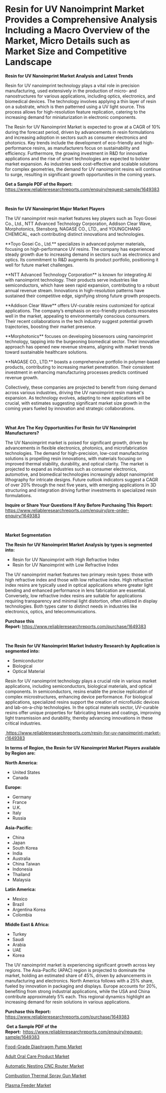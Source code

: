 <p><h1>Resin for UV Nanoimprint Market Provides a Comprehensive Analysis Including a Macro Overview of the Market, Micro Details such as Market Size and Competitive Landscape</h1></p><p><strong>Resin for UV Nanoimprint Market Analysis and Latest Trends</strong></p>
<p><p>Resin for UV nanoimprint technology plays a vital role in precision manufacturing, used extensively in the production of micro- and nanostructures for various applications, including optics, electronics, and biomedical devices. The technology involves applying a thin layer of resin on a substrate, which is then patterned using a UV light source. This process allows for high-resolution feature replication, catering to the increasing demand for miniaturization in electronic components.</p><p>The Resin for UV Nanoimprint Market is expected to grow at a CAGR of 10% during the forecast period, driven by advancements in resin formulations and increasing adoption in sectors such as consumer electronics and photonics. Key trends include the development of eco-friendly and high-performance resins, as manufacturers focus on sustainability and efficiency. Furthermore, the growing investment in R&D for innovative applications and the rise of smart technologies are expected to bolster market expansion. As industries seek cost-effective and scalable solutions for complex geometries, the demand for UV nanoimprint resins will continue to surge, resulting in significant growth opportunities in the coming years.</p></p>
<p><strong>Get a Sample PDF of the Report:&nbsp;</strong> <a href="https://www.reliableresearchreports.com/enquiry/request-sample/1649383?utm_campaign=5&utm_medium=2&utm_source=Github&utm_content=ia&utm_term=15102024&utm_id=resin-for-uv-nanoimprint">https://www.reliableresearchreports.com/enquiry/request-sample/1649383</a></p>
<p>&nbsp;</p>
<p><strong>Resin for UV Nanoimprint Major Market Players</strong></p>
<p><p>The UV nanoimprint resin market features key players such as Toyo Gosei Co., Ltd., NTT Advanced Technology Corporation, Addison Clear Wave, Morphotonics, Stensborg, NAGASE CO., LTD., and YOUNGCHANG CHEMICAL, each contributing distinct innovations and technologies.</p><p>**Toyo Gosei Co., Ltd.** specializes in advanced polymer materials, focusing on high-performance UV resins. The company has experienced steady growth due to increasing demand in sectors such as electronics and optics. Its commitment to R&D augments its product portfolio, positioning it well for future market challenges.</p><p>**NTT Advanced Technology Corporation** is known for integrating AI with nanoimprint technology. Their products serve industries like semiconductors, which have seen rapid expansion, contributing to a robust annual revenue stream. Innovations in high-resolution patterns have sustained their competitive edge, signifying strong future growth prospects.</p><p>**Addison Clear Wave** offers UV-curable resins customized for optical applications. The company’s emphasis on eco-friendly products resonates well in the market, appealing to environmentally conscious consumers. Their recent collaborations in the tech industry suggest potential growth trajectories, boosting their market presence.</p><p>**Morphotonics** focuses on developing biosensors using nanoimprint technology, tapping into the burgeoning biomedical sector. Their innovative approach has opened new revenue streams, aligning with market trends toward sustainable healthcare solutions.</p><p>**NAGASE CO., LTD.** boasts a comprehensive portfolio in polymer-based products, contributing to increasing market penetration. Their consistent investment in enhancing manufacturing processes predicts continued revenue growth.</p><p>Collectively, these companies are projected to benefit from rising demand across various industries, driving the UV nanoimprint resin market's expansion. As technology evolves, adapting to new applications will be crucial, with estimates suggesting significant market size growth in the coming years fueled by innovation and strategic collaborations.</p></p>
<p>&nbsp;</p>
<p><strong>What Are The Key Opportunities For Resin for UV Nanoimprint Manufacturers?</strong></p>
<p><p>The UV Nanoimprint market is poised for significant growth, driven by advancements in flexible electronics, photonics, and microfabrication technologies. The demand for high-precision, low-cost manufacturing solutions is propelling resin innovations, with materials focusing on improved thermal stability, durability, and optical clarity. The market is projected to expand as industries such as consumer electronics, automotive, and biomedical technologies increasingly adopt nanoimprint lithography for intricate designs. Future outlook indicators suggest a CAGR of over 20% through the next five years, with emerging applications in 3D structuring and integration driving further investments in specialized resin formulations.</p></p>
<p><strong>Inquire or Share Your Questions If Any Before Purchasing This Report:</strong> <a href="https://www.reliableresearchreports.com/enquiry/pre-order-enquiry/1649383?utm_campaign=5&utm_medium=2&utm_source=Github&utm_content=ia&utm_term=15102024&utm_id=resin-for-uv-nanoimprint">https://www.reliableresearchreports.com/enquiry/pre-order-enquiry/1649383</a></p>
<p>&nbsp;</p>
<p><strong>Market Segmentation</strong></p>
<p><strong>The Resin for UV Nanoimprint Market Analysis by types is segmented into:</strong></p>
<p><ul><li>Resin for UV Nanoimprint with High Refractive Index</li><li>Resin for UV Nanoimprint with Low Refractive Index</li></ul></p>
<p><p>The UV nanoimprint market features two primary resin types: those with high refractive index and those with low refractive index. High refractive index resins are typically used in optical applications where greater light bending and enhanced performance in lens fabrication are essential. Conversely, low refractive index resins are suitable for applications requiring transparency and minimal light distortion, often utilized in display technologies. Both types cater to distinct needs in industries like electronics, optics, and telecommunications.</p></p>
<p><strong>Purchase this Report:&nbsp;</strong><a href="https://www.reliableresearchreports.com/purchase/1649383?utm_campaign=5&utm_medium=2&utm_source=Github&utm_content=ia&utm_term=15102024&utm_id=resin-for-uv-nanoimprint">https://www.reliableresearchreports.com/purchase/1649383</a></p>
<p>&nbsp;</p>
<p><strong>The Resin for UV Nanoimprint Market Industry Research by Application is segmented into:</strong></p>
<p><ul><li>Semiconductor</li><li>Biological</li><li>Optical Material</li></ul></p>
<p><p>Resin for UV nanoimprint technology plays a crucial role in various market applications, including semiconductors, biological materials, and optical components. In semiconductors, resins enable the precise replication of complex microstructures, enhancing device performance. For biological applications, specialized resins support the creation of microfluidic devices and lab-on-a-chip technologies. In the optical materials sector, UV-curable resins offer unique properties for fabricating lenses and coatings, improving light transmission and durability, thereby advancing innovations in these critical industries.</p></p>
<p><a href="https://www.reliableresearchreports.com/resin-for-uv-nanoimprint-market-r1649383?utm_campaign=5&utm_medium=2&utm_source=Github&utm_content=ia&utm_term=15102024&utm_id=resin-for-uv-nanoimprint">&nbsp;https://www.reliableresearchreports.com/resin-for-uv-nanoimprint-market-r1649383</a></p>
<p><strong>In terms of Region, the Resin for UV Nanoimprint Market Players available by Region are:</strong></p>
<p>
    <p> <strong> North America: </strong>
        <ul>
            <li>United States</li>
            <li>Canada</li>
        </ul>
        </p> 
    <p> <strong> Europe: </strong>
        <ul>
            <li>Germany</li>
            <li>France</li>
            <li>U.K.</li>
            <li>Italy</li>
            <li>Russia</li>
        </ul>
        </p> 
    <p> <strong> Asia-Pacific: </strong>
        <ul>
            <li>China</li>
            <li>Japan</li>
            <li>South Korea</li>
            <li>India</li>
            <li>Australia</li>
            <li>China Taiwan</li>
            <li>Indonesia</li>
            <li>Thailand</li>
            <li>Malaysia</li>
        </ul>
        </p> 
    <p> <strong> Latin America: </strong>
        <ul>
            <li>Mexico</li>
            <li>Brazil</li>
            <li>Argentina Korea</li>
            <li>Colombia</li>
        </ul>
        </p> 
    <p> <strong> Middle East & Africa: </strong>
        <ul>
            <li>Turkey</li>
            <li>Saudi</li>
            <li>Arabia</li>
            <li>UAE</li>
            <li>Korea</li>
        </ul>
    </p>
    </p>
<p><p>The UV nanoimprint market is experiencing significant growth across key regions. The Asia-Pacific (APAC) region is projected to dominate the market, holding an estimated share of 45%, driven by advancements in manufacturing and electronics. North America follows with a 25% share, fueled by innovation in packaging and displays. Europe accounts for 20%, benefiting from strong industrial applications, while the USA and China contribute approximately 5% each. This regional dynamics highlight an increasing demand for resin solutions in various applications.</p></p>
<p><strong>Purchase this Report: </strong><a href="https://www.reliableresearchreports.com/purchase/1649383?utm_campaign=5&utm_medium=2&utm_source=Github&utm_content=ia&utm_term=15102024&utm_id=resin-for-uv-nanoimprint">https://www.reliableresearchreports.com/purchase/1649383</a></p>
<p>&nbsp;<strong>Get a Sample PDF of the Report:&nbsp;&nbsp;</strong><a href="https://www.reliableresearchreports.com/enquiry/request-sample/1649383?utm_campaign=5&utm_medium=2&utm_source=Github&utm_content=ia&utm_term=15102024&utm_id=resin-for-uv-nanoimprint">https://www.reliableresearchreports.com/enquiry/request-sample/1649383</a></p>
<p><strong></strong></p>
<p><p><a href="https://github.com/RogerBennett414/Market-Research-Report-List-1/blob/main/food-grade-diaphragm-pump-market.md?utm_campaign=5&utm_medium=2&utm_source=Github&utm_content=ia&utm_term=15102024&utm_id=resin-for-uv-nanoimprint">Food-Grade Diaphragm Pump Market</a></p><p><a href="https://github.com/sumonsky0m/Market-Research-Report-List-1/blob/main/adult-oral-care-product-market.md?utm_campaign=5&utm_medium=2&utm_source=Github&utm_content=ia&utm_term=15102024&utm_id=resin-for-uv-nanoimprint">Adult Oral Care Product Market</a></p><p><a href="https://www.linkedin.com/pulse/charting-future-comprehensive-analysis-global-automatic-nesting-od6bf?trk=public_post_embed_feed-article-content&utm_campaign=5&utm_medium=2&utm_source=Github&utm_content=ia&utm_term=15102024&utm_id=resin-for-uv-nanoimprint">Automatic Nesting CNC Router Market</a></p><p><a href="https://www.linkedin.com/pulse/strategic-roadmap-success-global-combustion-thermal-spray-gun-zx8ff?trk=public_post_embed_feed-article-content&utm_campaign=5&utm_medium=2&utm_source=Github&utm_content=ia&utm_term=15102024&utm_id=resin-for-uv-nanoimprint">Combustion Thermal Spray Gun Market</a></p><p><a href="https://www.linkedin.com/pulse/plasma-feeder-market-size-type-feeding-speed-less-than-4mminfeeding-z03hf?trk=public_post_embed_feed-article-content&utm_campaign=5&utm_medium=2&utm_source=Github&utm_content=ia&utm_term=15102024&utm_id=resin-for-uv-nanoimprint">Plasma Feeder Market</a></p></p>